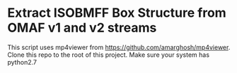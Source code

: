 # Extract ISOBMFF Box Structure from OMAF v1 and v2 streams

This script uses mp4viewer from https://github.com/amarghosh/mp4viewer. Clone this repo to the root of this project. Make sure your system has python2.7